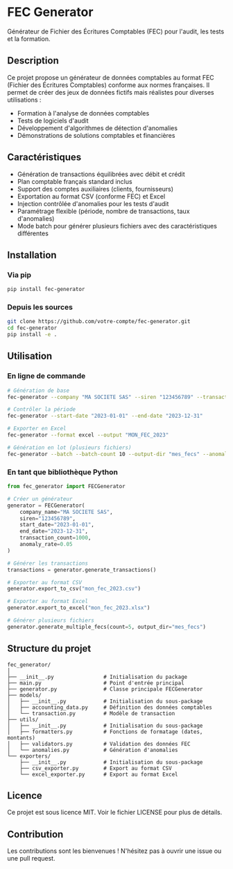 # FEC Generator

Générateur de Fichier des Écritures Comptables (FEC) pour l'audit, les tests et la formation.

## Description

Ce projet propose un générateur de données comptables au format FEC (Fichier des Écritures Comptables) conforme aux normes françaises. Il permet de créer des jeux de données fictifs mais réalistes pour diverses utilisations :

- Formation à l'analyse de données comptables
- Tests de logiciels d'audit
- Développement d'algorithmes de détection d'anomalies
- Démonstrations de solutions comptables et financières

## Caractéristiques

- Génération de transactions équilibrées avec débit et crédit
- Plan comptable français standard inclus
- Support des comptes auxiliaires (clients, fournisseurs)
- Exportation au format CSV (conforme FEC) et Excel
- Injection contrôlée d'anomalies pour les tests d'audit
- Paramétrage flexible (période, nombre de transactions, taux d'anomalies)
- Mode batch pour générer plusieurs fichiers avec des caractéristiques différentes

## Installation

### Via pip

```bash
pip install fec-generator
```

### Depuis les sources

```bash
git clone https://github.com/votre-compte/fec-generator.git
cd fec-generator
pip install -e .
```

## Utilisation

### En ligne de commande

```bash
# Génération de base
fec-generator --company "MA SOCIETE SAS" --siren "123456789" --transactions 1000

# Contrôler la période
fec-generator --start-date "2023-01-01" --end-date "2023-12-31"

# Exporter en Excel
fec-generator --format excel --output "MON_FEC_2023"

# Génération en lot (plusieurs fichiers)
fec-generator --batch --batch-count 10 --output-dir "mes_fecs" --anomaly-rate 0.1
```

### En tant que bibliothèque Python

```python
from fec_generator import FECGenerator

# Créer un générateur
generator = FECGenerator(
    company_name="MA SOCIETE SAS",
    siren="123456789",
    start_date="2023-01-01",
    end_date="2023-12-31",
    transaction_count=1000,
    anomaly_rate=0.05
)

# Générer les transactions
transactions = generator.generate_transactions()

# Exporter au format CSV
generator.export_to_csv("mon_fec_2023.csv")

# Exporter au format Excel
generator.export_to_excel("mon_fec_2023.xlsx")

# Générer plusieurs fichiers
generator.generate_multiple_fecs(count=5, output_dir="mes_fecs")
```

## Structure du projet

```
fec_generator/
│
├── __init__.py                # Initialisation du package
├── main.py                    # Point d'entrée principal
├── generator.py               # Classe principale FECGenerator
├── models/
│   ├── __init__.py            # Initialisation du sous-package
│   ├── accounting_data.py     # Définition des données comptables 
│   └── transaction.py         # Modèle de transaction
├── utils/
│   ├── __init__.py            # Initialisation du sous-package
│   ├── formatters.py          # Fonctions de formatage (dates, montants)
│   ├── validators.py          # Validation des données FEC
│   └── anomalies.py           # Génération d'anomalies
└── exporters/
    ├── __init__.py            # Initialisation du sous-package
    ├── csv_exporter.py        # Export au format CSV
    └── excel_exporter.py      # Export au format Excel
```

## Licence

Ce projet est sous licence MIT. Voir le fichier LICENSE pour plus de détails.

## Contribution

Les contributions sont les bienvenues ! N'hésitez pas à ouvrir une issue ou une pull request.